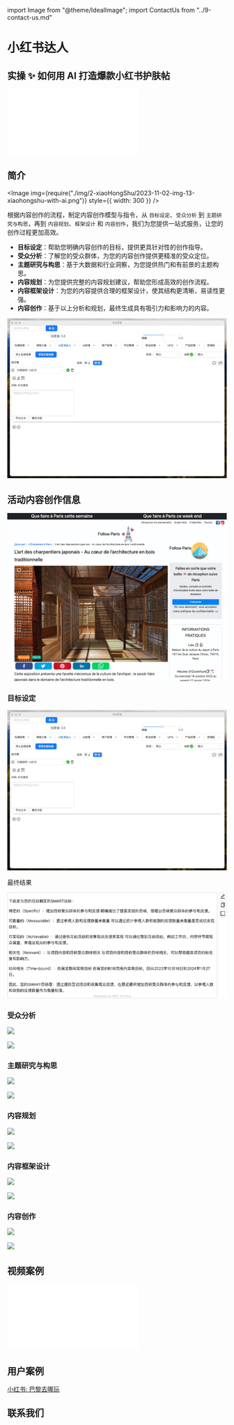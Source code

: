 import Image from "@theme/IdealImage";
import ContactUs from "../9-contact-us.md"

# 小红书达人

## 实操 ✨ 如何用 AI 打造爆款小红书护肤帖

<iframe src="//player.bilibili.com/player.html?aid=920448706&bvid=BV1Fu4y177o3&cid=1319631924&p=1" scrolling="no" border="0" frameBorder="no" framespacing="0" allowFullScreen> </iframe>

## 简介

<Image img={require("./img/2-xiaoHongShu/2023-11-02-img-13-xiaohongshu-with-ai.png")} style={{ width: 300 }} />

根据内容创作的流程，制定内容创作模型与指令，从 `目标设定`、`受众分析` 到 `主题研究与构思`，再到 `内容规划`、`框架设计` 和 `内容创作`，我们为您提供一站式服务，让您的创作过程更加高效。

- **目标设定**：帮助您明确内容创作的目标，提供更具针对性的创作指导。
- **受众分析**：了解您的受众群体，为您的内容创作提供更精准的受众定位。
- **主题研究与构思**：基于大数据和行业洞察，为您提供热门和有前景的主题构思。
- **内容规划**：为您提供完整的内容规划建议，帮助您形成高效的创作流程。
- **内容框架设计**：为您的内容提供合理的框架设计，使其结构更清晰，易读性更强。
- **内容创作**：基于以上分析和规划，最终生成具有吸引力和影响力的内容。

![](./img/2-xiaoHongShu/2023-12-07-img-7-proMode-presentation-xiaohongshu.gif)

## 活动内容创作信息

![](./img/2-xiaoHongShu/2023-12-07-img-8-proMode-presentation-xiaohongshu-activity-L-art-des-charpentiers-japonais-Au-c-ur-de-l-architecture-en-bois-traditionnelle.png)

### 目标设定

![](./img/2-xiaoHongShu/2023-12-07-img-9-proMode-presentation-xiaohongshu-01-targetSetting.gif)

最终结果

![](./img/2-xiaoHongShu/2023-12-07-img-9-proMode-presentation-xiaohongshu-01-targetSetting.png)

<!-- ```text
具体的SMART目标：
1.增加活动参与度：在活动期间，通过小红书平台分享活动的独特之处、精彩表演的实时照片和视频，以及自己的亲身体验，吸引更多粉丝参与活动。目标是在活动结束后的一周内，获得至少10,000个活动参与相关的点赞和评论。
2.推广活动合作品牌：与活动合作的品牌进行合作推广，分享他们的产品和优惠，并提供独家的折扣码或链接给粉丝。目标是在活动期间，为至少5个品牌带来超过500个购买转化，并在活动结束后的一周内，获得合作品牌的正面宣传和反馈。
3.扩大影响力：通过在Instagram、YouTube和TikTok上分享活动的精彩瞬间和亮点，吸引更多用户关注和关注自己的社交媒体账号。目标是在活动结束后的一个月内，获得至少10,000个新的关注者和订阅者.
``` -->

### 受众分析

![](./img/2-xiaoHongShu/2023-10-24-img-4-follow-paris-activity-la-rentree-etudiante-de-paris-demo-audienceAnalysis.gif)

![](./img/2-xiaoHongShu/2023-10-24-img-5-follow-paris-activity-la-rentree-etudiante-de-paris-demo-audienceAnalysis-2.png)

<!-- ```text
目标受众：大学生
痛点和需求：
1.社交需求：大学生常常渴望结交新朋友和参与社交活动，他们希望有机会与其他学生互动和建立联系。
2. 探险和挑战：大学生喜欢尝试新的体验和克服挑战，他们渴望参与刺激和具有挑战性的活动，带给他们成就感和兴奋感。
3. 艺术和文化：大学生对艺术和文化活动有浓厚的兴趣，他们渴望参与各种文化表演和艺术活动，拓宽自己的视野。
4.音乐和娱乐：大学生喜欢音乐和娱乐活动，他们期待能参与到音乐会和DJ表演等娱乐项目中，享受音乐和欢乐的氛围。
根据以上需求，可以通过以下方式吸引目标受众：
1.强调社交互动：在活动中强调与其他大学生互动的机会，可以组织小组活动或团队挑战，让大学生有机会结识新朋友并建立联系。
2.创造挑战性的体验：宣传活动中的逃脱游戏，强调其独特的挑战性和激动人心的元素，吸引喜欢冒险和克服困难的大学生参与。
3.强调艺术和文化活动：详细介绍活动中的艺术表演和文化活动，包括戏剧表演、舞蹈表演和音乐会，吸引对艺术和文化感兴趣的大学生参与。
4.引入音乐和娱乐元素：突出活动中的音乐会和DJ表演，强调音乐和娱乐的氛围，吸引喜欢音乐和娱乐的大学生参与。可以提及演出的音乐风格和表演者的背景，以吸引目标受众的兴趣
``` -->

### 主题研究与构思

![](./img/2-xiaoHongShu/2023-10-24-img-6-follow-paris-activity-la-rentree-etudiante-de-paris-demo-themeResearch.gif)

![](./img/2-xiaoHongShu/2023-10-24-img-7-follow-paris-activity-la-rentree-etudiante-de-paris-demo-themeResearch-2.png)

<!-- ```text
未来可能流行的内容主题或趋势包括：
1.多媒体互动体验：越来越多的活动将与参与者进行互动，通过融合艺术、科技和游戏元素，创造出独特的体验。比如在逃脱游戏中加入音乐、舞蹈和视觉表演，让参与者全身心地沉浸其中。
2.环保和可持续发展：随着人们对环境问题的关注日益增加，活动和表演将更加注重环保和可持续发展。有可能看到演出团队使用可回收材料、节能灯光和环保舞台布置，以及将环保主题融入到表演中。
3.多样化的文化交流：活动将更加注重跨文化交流和包容性，通过展示不同文化、音乐和舞蹈形式，促进人们之间的理解和友谊。例如，将不同地区的艺术表演融合在一起，创造出独特的文化碰撞和交流的机会。
这些趋势的出现，可以让参与者在活动中获得更加丰富多样的体验，同时也能够推动社交媒体达人在内容创作方面的发展，为粉丝们带来更加有趣和有意义的体验
``` -->

### 内容规划

![](./img/2-xiaoHongShu/2023-10-24-img-8-follow-paris-activity-la-rentree-etudiante-de-paris-demo-contentPlanning.gif)

![](./img/2-xiaoHongShu/2023-10-24-img-9-follow-paris-activity-la-rentree-etudiante-de-paris-demo-contentPlanning.png)

<!-- ```text
主题：独特夜晚的大型逃脱游戏、艺术表演和音乐会

内容计划：

1. 揭秘大型逃脱游戏：分享独特夜晚的大型逃脱游戏活动，包括场地、游戏玩法和挑战。通过文字和图片展示游戏过程，并提供一些攻略和提示，引导粉丝们一起参与。

2. 观赏艺术表演：介绍当晚的艺术表演，包括艺术家、演出内容和场地。提供个人的观赏感受和评价，分享独特的艺术创意和表演技巧。同时，推荐一些类似的表演给粉丝们，让他们也能体验到这一独特的夜晚。

3. 欣赏音乐会：详细介绍当晚的音乐会，包括乐队/歌手、曲目和演出地点。分享自己对音乐会的期待和期望，并在现场直播中与粉丝们实时互动。同时，提供一些关于乐队/歌手的背景故事和音乐推荐，增加粉丝们的参与度。

4. 夜晚穿搭指南：准备一份适合这个独特夜晚的穿搭指南，包括时尚元素、搭配技巧和品牌推荐。通过图片展示不同的穿搭方案，并解释每个元素的潮流趋势。鼓励粉丝们在活动中尝试这些时尚搭配，并分享自己的穿搭心得。

5. 独家优惠和合作：与世界顶级品牌合作，为粉丝们提供独家购物优惠。在内容中插入品牌广告，并提供购物链接和折扣码。同时，与品牌合作举办一些独家活动，如抽奖、赠品等，增加粉丝的参与和曝光度。

6. 旅行心得分享：结合这个独特夜晚的活动，分享一些旅行心得和购物建议。介绍活动所在城市的景点、美食和购物场所，包括自己的个人经历和推荐。提供实用的旅行攻略，帮助粉丝们更好地规划他们的旅行。

7. 多平台推广：将内容同时发布在Instagram、YouTube和TikTok上，通过图片、视频等形式展示活动现场和自己的参与感受。在各个平台上定期更新，与粉丝们互动并回答他们的问题。利用不同平台的特点，将内容传播给更多的人群。

通过以上的内容计划，我相信可以最大化参与和曝光，吸引更多的粉丝们一起享受这个独特的夜晚，并增加品牌合作的机会。
``` -->

### 内容框架设计

![](./img/2-xiaoHongShu/2023-10-24-img-10-follow-paris-activity-la-rentree-etudiante-de-paris-demo-contentFramworkDesign.gif)

![](./img/2-xiaoHongShu/2023-10-24-img-11-follow-paris-activity-la-rentree-etudiante-de-paris-demo-contentFramworkDesign.png)

<!-- ```text
这个内容计划看起来非常完整和具有吸引力！以下是一些建议，以使你的内容与大学生产生更多的共鸣：
1.引入大学生活元素：在分享逃脱游戏、艺术表演和音乐会的同时，提到这些活动对大学生的吸引力和适用性。比如，逃脱游戏可以作为一个团队建设的活动，艺术表演可以作为一个文化交流的机会，音乐会可以作为一个放松和狂欢的时刻。通过这样的角度，让大学生们觉得这些活动能够为他们带来不仅仅是娱乐，还能与他们的生活和价值观产生共鸣。
2.在穿搭指南中融入大学生时尚趋势：了解大学生们的时尚偏好和流行趋势，将这些元素融入到你的穿搭指南中。例如，探讨大学生们喜欢的品牌、风格和搭配方式，同时提供一些经济实惠的购物建议。这样可以让大学生们感到你对他们的了解，并提供实用的时尚建议。
3. 增加学生优惠和折扣：在独家优惠和合作中，与品牌合作提供专门针对大学生的优惠和折扣。这样可以吸引更多的大学生参与，并使他们觉得你的内容对他们有帮助和价值。
4.与大学生互动：在不同平台上与大学生粉丝互动，回答他们的问题，听取他们的建议和意见。可以通过进行问答、投票、调查等方式，增加与大学生的互动性。这不仅可以帮助你更好地了解他们的需求和兴趣，还可以增加他们对你的内容的参与感和归属感。
5.分享个人的大学生活经历：在分享旅行心得时，可以分享一些你自己的大学生活经历和回忆。例如，与大学生们分享你在大学期间参加的类似活动，以及你对这些活动的感受和收获。这样可以让大学生们感到你与他们有共同的经历和话题，加强与他们之间的连接和共鸣。
希望这些建议对你的内容计划有所帮助！祝你在小红书上取得更大的成功
``` -->

### 内容创作

![](./img/2-xiaoHongShu/2023-10-24-img-12-follow-paris-activity-la-rentree-etudiante-de-paris-demo-contentCreation.gif)

![](./img/2-xiaoHongShu/2023-10-24-img-13-follow-paris-activity-la-rentree-etudiante-de-paris-demo-contentCreation.png)

<!-- ```text
【独家盛宴】探索艺术、迷题和挑战！如
大家好！我是你们的小红书达人，今天要给大家带来一个超级独特的活动！🎉
🏰 在巴黎的神秘Hotel de Ville，Maison Étudiante 举办了一场令人兴奋的活动，让你置身于艺术、脑筋急转弯和音乐的世界！💃
🌐 这是一次互联的沉浸体验，你将与朋友们一起解决生态转型主题的谜团，展现你们团队精神和智慧的力量！🔑
✨ 活动包括令人兴奋的逃生游戏，精彩的戏剧表演，动感的舞蹈表演，还有一场震撼人心的音乐会！🎧
💃 最后，我们将以一场电子音乐DJ表演为活动画上句号，让你在音乐的海洋中尽情放松！🎉
📍 活动具体信息：时间：xX月XX日（周六）晚上8点地点：巴黎Hotel de Ville 交通：地铁XX号线
XX站下车 价格：XX欧元/人 预约链接：xXXXXXXXXX
🔥 这场盛宴只能容纳有限的人数，所以赶快通过预约链接报名吧！不要错过这个难得的机会！🔥
#艺术之夜＃谜团挑战 ＃巴黎活动 ＃音乐盛会 #Hoteldeville #沉浸体验
``` -->

## 视频案例

<iframe src="//player.bilibili.com/player.html?aid=915921783&bvid=BV13u4y1C7jF&cid=1265469812&p=1" scrolling="no" border="0" frameBorder="no" framespacing="0" allowFullScreen> </iframe>

## 用户案例

[小红书: 巴黎去哪玩](/docs/application-scenarios/user-testimonial#小红书达人)

## 联系我们

<ContactUs/>
